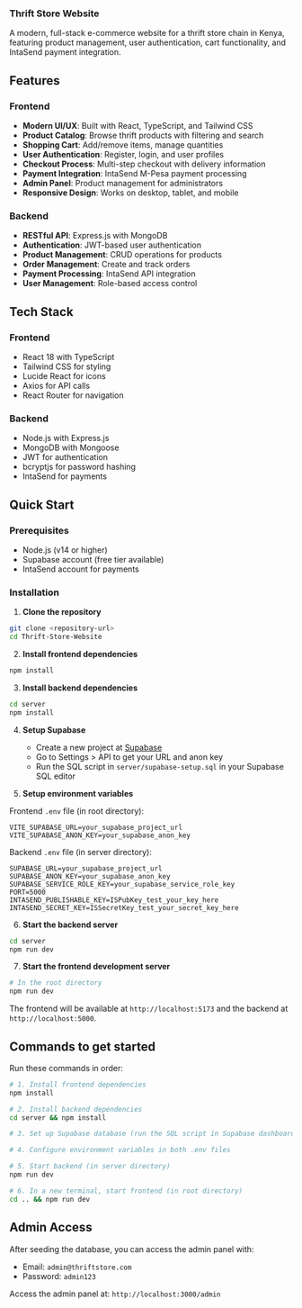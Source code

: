 ### Thrift Store Website

A modern, full-stack e-commerce website for a thrift store chain in Kenya, featuring product management, user authentication, cart functionality, and IntaSend payment integration.

<!-- Updated environment variables - trigger redeploy -->

## Features

### Frontend
- **Modern UI/UX**: Built with React, TypeScript, and Tailwind CSS
- **Product Catalog**: Browse thrift products with filtering and search
- **Shopping Cart**: Add/remove items, manage quantities
- **User Authentication**: Register, login, and user profiles
- **Checkout Process**: Multi-step checkout with delivery information
- **Payment Integration**: IntaSend M-Pesa payment processing
- **Admin Panel**: Product management for administrators
- **Responsive Design**: Works on desktop, tablet, and mobile

### Backend
- **RESTful API**: Express.js with MongoDB
- **Authentication**: JWT-based user authentication
- **Product Management**: CRUD operations for products
- **Order Management**: Create and track orders
- **Payment Processing**: IntaSend API integration
- **User Management**: Role-based access control

## Tech Stack

### Frontend
- React 18 with TypeScript
- Tailwind CSS for styling
- Lucide React for icons
- Axios for API calls
- React Router for navigation

### Backend
- Node.js with Express.js
- MongoDB with Mongoose
- JWT for authentication
- bcryptjs for password hashing
- IntaSend for payments

## Quick Start

### Prerequisites
- Node.js (v14 or higher)
- Supabase account (free tier available)
- IntaSend account for payments

### Installation

1. **Clone the repository**
```bash
git clone <repository-url>
cd Thrift-Store-Website
```

2. **Install frontend dependencies**
```bash
npm install
```

3. **Install backend dependencies**
```bash
cd server
npm install
```

4. **Setup Supabase**
   - Create a new project at [Supabase](https://supabase.com)
   - Go to Settings > API to get your URL and anon key
   - Run the SQL script in `server/supabase-setup.sql` in your Supabase SQL editor

5. **Setup environment variables**

Frontend `.env` file (in root directory):
```env
VITE_SUPABASE_URL=your_supabase_project_url
VITE_SUPABASE_ANON_KEY=your_supabase_anon_key
```

Backend `.env` file (in server directory):
```env
SUPABASE_URL=your_supabase_project_url
SUPABASE_ANON_KEY=your_supabase_anon_key
SUPABASE_SERVICE_ROLE_KEY=your_supabase_service_role_key
PORT=5000
INTASEND_PUBLISHABLE_KEY=ISPubKey_test_your_key_here
INTASEND_SECRET_KEY=ISSecretKey_test_your_secret_key_here
```

6. **Start the backend server**
```bash
cd server
npm run dev
```

7. **Start the frontend development server**
```bash
# In the root directory
npm run dev
```

The frontend will be available at `http://localhost:5173` and the backend at `http://localhost:5000`.

## Commands to get started

Run these commands in order:

```bash
# 1. Install frontend dependencies
npm install

# 2. Install backend dependencies
cd server && npm install

# 3. Set up Supabase database (run the SQL script in Supabase dashboard)

# 4. Configure environment variables in both .env files

# 5. Start backend (in server directory)
npm run dev

# 6. In a new terminal, start frontend (in root directory)
cd .. && npm run dev
```

## Admin Access

After seeding the database, you can access the admin panel with:
- Email: `admin@thriftstore.com`
- Password: `admin123`

Access the admin panel at: `http://localhost:3000/admin`
